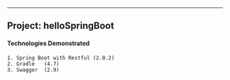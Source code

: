 
----------------------------
  Project: helloSpringBoot
----------------------------

#### Technologies Demonstrated
    1. Spring Boot with Restful (2.0.2)
    2. Gradle   (4.7)
    3. Swagger  (2.9)


